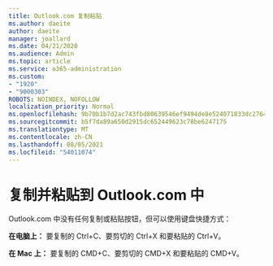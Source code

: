 ```yaml
---
title: Outlook.com 复制粘贴
ms.author: daeite
author: daeite
manager: joallard
ms.date: 04/21/2020
ms.audience: Admin
ms.topic: article
ms.service: o365-administration
ms.custom:
- "1920"
- "9000303"
ROBOTS: NOINDEX, NOFOLLOW
localization_priority: Normal
ms.openlocfilehash: 9b70b1b7d2ac743fbd80639546ef9494de8e524071833dc276403391c560bb6a
ms.sourcegitcommit: b5f7da89a650d2915dc652449623c78be6247175
ms.translationtype: MT
ms.contentlocale: zh-CN
ms.lasthandoff: 08/05/2021
ms.locfileid: "54011074"
---
```

# <a name="copy-and-paste-in-outlookcom"></a>复制并粘贴到 Outlook.com 中

Outlook.com 中没有任何复制或粘贴按钮，但可以使用键盘快捷方式：

**在电脑上：** 要复制的 Ctrl+C、要剪切的 Ctrl+X 和要粘贴的 Ctrl+V。

**在 Mac 上：** 要复制的 CMD+C、要剪切的 CMD+X 和要粘贴的 CMD+V。